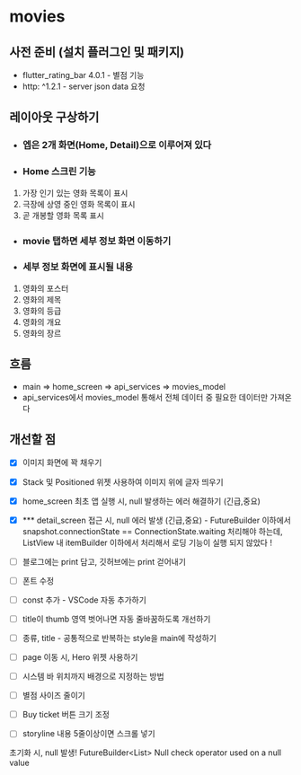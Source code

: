 # movies

## 사전 준비 (설치 플러그인 및 패키지)
- flutter_rating_bar 4.0.1 - 별점 기능
- http: ^1.2.1 - server json data 요청

## 레이아웃 구상하기
- ### 엡은 2개 화면(Home, Detail)으로 이루어져 있다 
- ### Home 스크린 기능 
1. 가장 인기 있는 영화 목록이 표시 
2. 극장에 상영 중인 영화 목록이 표시
3. 곧 개봉할 영화 목록 표시


- ### movie 탭하면 세부 정보 화면 이동하기
- ### 세부 정보 화면에 표시될 내용
1. 영화의 포스터
2. 영화의 제목
3. 영화의 등급
4. 영화의 개요
5. 영화의 장르


## 흐름
- main => home_screen => api_services => movies_model
- api_services에서 movies_model 통해서 전체 데이터 중 필요한 데이터만 가져온다


## 개선할 점
- [x] 이미지 화면에 꽉 채우기
- [x] Stack 및 Positioned 위젯 사용하여 이미지 위에 글자 띄우기

- [x] home_screen 최초 앱 실행 시, null 발생하는 에러 해결하기 (긴급,중요) 
- [x] *** detail_screen 접근 시, null 에러 발생 (긴급,중요) - FutureBuilder 이하에서 snapshot.connectionState == ConnectionState.waiting 처리해야 하는데, ListView 내 itemBuilder 이하에서 처리해서 로딩 기능이 실행 되지 않았다 !

- [ ] 블로그에는 print 담고, 깃허브에는 print 걷어내기
- [ ] 폰트 수정
- [ ] const 추가 - VSCode 자동 추가하기
- [ ] title이 thumb 영역 벗어나면 자동 줄바꿈하도록 개선하기
- [ ] 종류, title - 공통적으로 반복하는 style을 main에 작성하기
- [ ] page 이동 시, Hero 위젯 사용하기
- [ ] 시스템 바 위치까지 배경으로 지정하는 방법
- [ ] 별점 사이즈 줄이기
- [ ] Buy ticket 버튼 크기 조정
- [ ] storyline 내용 5줄이상이면 스크롤 넣기


초기화 시, null 발생!
FutureBuilder<List<PopularMovieModel>>
Null check operator used on a null value
